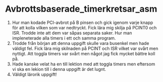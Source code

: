 # Avbrottsbaserade_timerkretsar_asm
1. Hur man kodade PCI-avbrot på B pinsen och gick igenom varje knapp för att kolla vilken som var nedtryckt. Fick lära mig skilja på PCINT0 och ISR. Trodde inte att dem var såpas separata saker. Hur man impleneterade alla timers i ett och samma program.
2. Trodde från början att denna uppgift skulle vara busenkel men hade väldigt fel. Fick lära mig skilnaden på PCINT och ISR vilket var svårt men nyttigt. Att toggla timers var svårt men något jag fick mycket bättre koll på.
3. Hade kanske velat ha en till lektion med att toggla timers men eftersom vi ska en lekion till i denna uppgift är det lugnt.
4. Väldigt lärorik uppgift!
